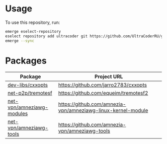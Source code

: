 # Usage

To use this repository, run:
```bash
emerge eselect-repository
eselect repository add ultracoder git https://github.com/UltraCoderRU/gentoo-overlay.git
emerge --sync
```

# Packages
| Package | Project URL
| --- | --- |
| [dev-libs/cxxopts](https://github.com/UltraCoderRU/gentoo-overlay/tree/master/dev-libs/cxxopts) | https://github.com/jarro2783/cxxopts
| [net-p2p/tremotesf](https://github.com/UltraCoderRU/gentoo-overlay/tree/master/net-p2p/tremotesf) | https://github.com/equeim/tremotesf2
| [net-vpn/amneziawg-modules](https://github.com/UltraCoderRU/gentoo-overlay/tree/master/net-vpn/amneziawg-modules) | https://github.com/amnezia-vpn/amneziawg-linux-kernel-module
| [net-vpn/amneziawg-tools](https://github.com/UltraCoderRU/gentoo-overlay/tree/master/net-vpn/amneziawg-tools) | https://github.com/amnezia-vpn/amneziawg-tools
